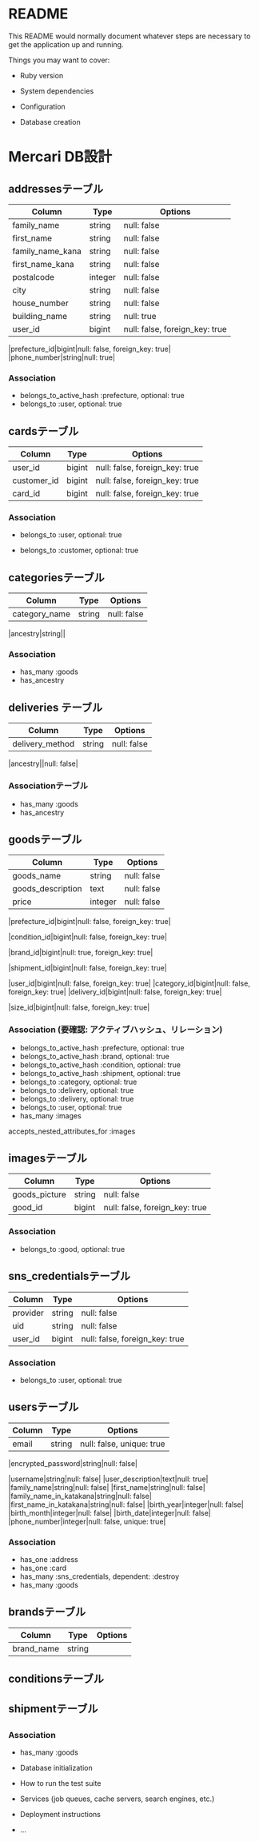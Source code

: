 # README

This README would normally document whatever steps are necessary to get the
application up and running.

Things you may want to cover:

* Ruby version

* System dependencies

* Configuration

* Database creation
# Mercari DB設計
## addressesテーブル
|Column|Type|Options|
|------|----|-------|
|family_name|string|null: false|
|first_name|string|null: false|
|family_name_kana|string|null: false|
|first_name_kana|string|null: false|
|postalcode|integer|null: false|
|city|string|null: false|
|house_number|string|null: false|
|building_name|string|null: true|
|user_id|bigint|null: false, foreign_key: true|
<!-- prefectureはactivehashであるから結びつきもう一度確認 -->
|prefecture_id|bigint|null: false, foreign_key: true|
|phone_number|string|null: true|


### Association
- belongs_to_active_hash :prefecture, optional: true
- belongs_to :user, optional: true


## cardsテーブル
|Column|Type|Options|
|------|----|-------|
|user_id|bigint|null: false, foreign_key: true|
|customer_id|bigint|null: false, foreign_key: true|
|card_id|bigint|null: false, foreign_key: true|

### Association
- belongs_to :user, optional: true
<!-- customerは謎 -->
- belongs_to :customer, optional: true

## categoriesテーブル
|Column|Type|Options|
|------|----|-------|
|category_name|string|null: false|
<!-- ancestryのオプション知らない -->
|ancestry|string||


### Association
- has_many :goods
- has_ancestry

## deliveries テーブル
|Column|Type|Options|
|------|----|-------|
|delivery_method|string|null: false|
<!-- ancestryがあるのでカラムの書き方確認 -->
|ancestry||null: false|

### Associationテーブル
- has_many :goods
- has_ancestry


## goodsテーブル
|Column|Type|Options|
|------|----|-------|
|goods_name|string|null: false|
|goods_description|text|null: false|
|price|integer|null: false|
<!-- アクティブハッシュだから要確認 -->
|prefecture_id|bigint|null: false, foreign_key: true|
<!-- 同上 -->
|condition_id|bigint|null: false, foreign_key: true|
<!-- 同上 -->
|brand_id|bigint|null: true, foreign_key: true|
<!-- 同上 -->
|shipment_id|bigint|null: false, foreign_key: true|

|user_id|bigint|null: false, foreign_key: true|
|category_id|bigint|null: false, foreign_key: true|
|delivery_id|bigint|null: false, foreign_key: true|
<!-- sizeはancestry臭いので要確認 -->
|size_id|bigint|null: false, foreign_key: true|

### Association (要確認: アクティブハッシュ、リレーション)
<!-- 「-」が入っていないところ要確認 -->
- belongs_to_active_hash        :prefecture, optional: true
- belongs_to_active_hash        :brand, optional: true
- belongs_to_active_hash        :condition, optional: true
- belongs_to_active_hash        :shipment, optional: true
- belongs_to                    :category, optional: true
- belongs_to                    :delivery, optional: true
- belongs_to                    :delivery, optional: true
- belongs_to                    :user, optional: true
- has_many                      :images

<!-- 謎 -->
accepts_nested_attributes_for :images


## imagesテーブル
|Column|Type|Options|
|------|----|-------|
|goods_picture|string|null: false|
|good_id|bigint|null: false, foreign_key: true|

### Association
- belongs_to :good, optional: true

## sns_credentialsテーブル
|Column|Type|Options|
|------|----|-------|
|provider|string|null: false|
|uid|string|null: false|
|user_id|bigint|null: false, foreign_key: true|

### Association
- belongs_to :user, optional: true


## usersテーブル
|Column|Type|Options|
|------|----|-------|
|email|string|null: false, unique: true|
<!-- unique: true変更 要確認-->
|encrypted_password|string|null: false|
<!-- unique trueかどうか確認 -->
|username|string|null: false|
|user_description|text|null: true|
|family_name|string|null: false|
|first_name|string|null: false|
|family_name_in_katakana|string|null: false|
|first_name_in_katakana|string|null: false|
|birth_year|integer|null: false|
|birth_month|integer|null: false|
|birth_date|integer|null: false|
|phone_number|integer|null: false, unique: true|

### Association
- has_one :address
- has_one :card
- has_many :sns_credentials, dependent: :destroy
- has_many :goods


<!-- brandsテーブルはアクティブハッシュを代わりに使用、確認用としてREADME記述 -->
## brandsテーブル
|Column|Type|Options|
|------|----|-------|
|brand_name|string|

## conditionsテーブル
## shipmentテーブル
## 

### Association
 - has_many :goods  




* Database initialization

* How to run the test suite

* Services (job queues, cache servers, search engines, etc.)

* Deployment instructions

* ...